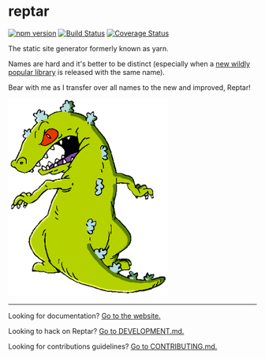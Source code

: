 # reptar

[![npm version][npm-badge]][npm-url]
[![Build Status][travis-badge]][travis-url]
[![Coverage Status][coveralls-badge]][coveralls-url]

The static site generator formerly known as yarn.

Names are hard and it's better to be distinct (especially when a [new wildly popular library](https://yarnpkg.com/) is released with the same name).

Bear with me as I transfer over all names to the new and improved, Reptar!

![](./reptar.png)

---

Looking for documentation? [Go to the website.](http://reptar.github.io/)

Looking to hack on Reptar? [Go to DEVELOPMENT.md.](DEVELOPMENT.md)

Looking for contributions guidelines? [Go to CONTRIBUTING.md.](CONTRIBUTING.md)

[npm-badge]: https://badge.fury.io/js/reptar.svg
[npm-url]: http://badge.fury.io/js/reptar
[travis-badge]: https://travis-ci.org/reptar/reptar.svg?branch=master
[travis-url]: https://travis-ci.org/reptar/reptar
[coveralls-badge]:https://coveralls.io/repos/github/reptar/reptar/badge.svg?branch=master
[coveralls-url]: https://coveralls.io/github/reptar/reptar?branch=master
